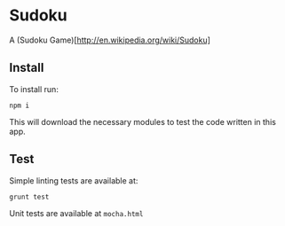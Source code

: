 Sudoku
======

A (Sudoku Game)[http://en.wikipedia.org/wiki/Sudoku]


## Install

To install run:

```
npm i
```

This will download the necessary modules to test the code written in this app.

## Test

Simple linting tests are available at:

```
grunt test
```

Unit tests are available at `mocha.html`
